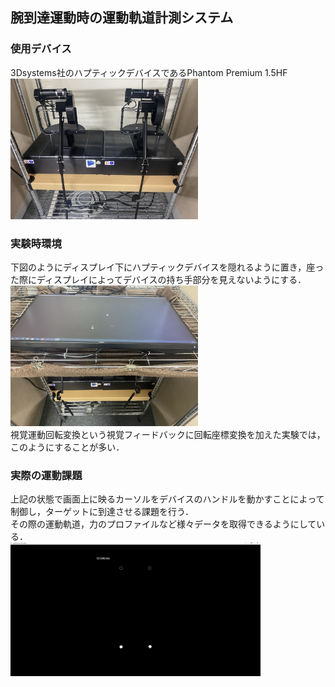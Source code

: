## 腕到達運動時の運動軌道計測システム

### 使用デバイス
3Dsystems社のハプティックデバイスであるPhantom Premium 1.5HF
<img src="figure/Phantom.JPG" width = 300>
### 実験時環境
下図のようにディスプレイ下にハプティックデバイスを隠れるように置き，座った際にディスプレイによってデバイスの持ち手部分を見えないようにする．  
<img src="figure/ExprimentEnv.JPG" width = 300>  
視覚運動回転変換という視覚フィードバックに回転座標変換を加えた実験では，このようにすることが多い．  

### 実際の運動課題
上記の状態で画面上に映るカーソルをデバイスのハンドルを動かすことによって制御し，ターゲットに到達させる課題を行う．  
その際の運動軌道，力のプロファイルなど様々データを取得できるようにしている．  
<img src="figure/ExprimentDisplay.png" width = 400>
